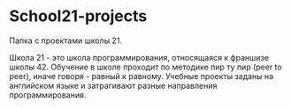 # School21-projects
Папка с проектами школы 21.

Школа 21 - это школа программирования, относящаяся к франшизе школы 42.
Обучение в школе проходит по методике пир ту пир (peer to peer), иначе говоря - равный к равному.
Учебные проекты заданы на английском языке и затрагивают разные направления программирования.
